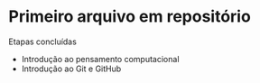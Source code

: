 # Primeiro arquivo em repositório #

Etapas concluídas

- Introdução ao pensamento computacional
- Introdução ao Git e GitHub

